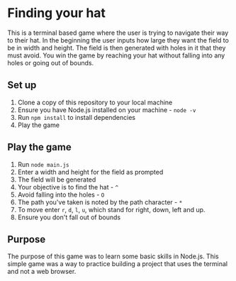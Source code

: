 # Finding your hat

This is a terminal based game where the user is trying to navigate their way to their hat. In the beginning the user inputs how large they want the field to be in width and height. The field is then generated with holes in it that they must avoid. You win the game by reaching your hat without falling into any holes or going out of bounds.

## Set up

1. Clone a copy of this repository to your local machine
1. Ensure you have Node.js installed on your machine - `node -v`
1. Run `npm install` to install dependencies
1. Play the game

## Play the game

1. Run `node main.js`
1. Enter a width and height for the field as prompted
1. The field will be generated
1. Your objective is to find the hat - `^`
1. Avoid falling into the holes - `O`
1. The path you've taken is noted by the path character - `*`
1. To move enter `r`, `d`, `l`, `u`, which stand for right, down, left and up.
1. Ensure you don't fall out of bounds

## Purpose

The purpose of this game was to learn some basic skills in Node.js. This simple game was a way to practice building a project that uses the terminal and not a web browser.

